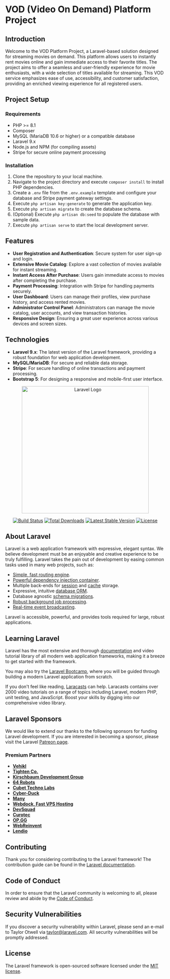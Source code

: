 # VOD (Video On Demand) Platform Project

## Introduction
Welcome to the VOD Platform Project, a Laravel-based solution designed for streaming movies on demand. This platform allows users to instantly rent movies online and gain immediate access to their favorite titles. The project aims to offer a seamless and user-friendly experience for movie enthusiasts, with a wide selection of titles available for streaming. This VOD service emphasizes ease of use, accessibility, and customer satisfaction, providing an enriched viewing experience for all registered users.

## Project Setup

### Requirements
- PHP >= 8.1
- Composer
- MySQL (MariaDB 10.6 or higher) or a compatible database
- Laravel 9.x
- Node.js and NPM (for compiling assets)
- Stripe for secure online payment processing

### Installation
1. Clone the repository to your local machine.
2. Navigate to the project directory and execute `composer install` to install PHP dependencies.
3. Create a `.env` file from the `.env.example` template and configure your database and Stripe payment gateway settings.
4. Execute `php artisan key:generate` to generate the application key.
5. Execute `php artisan migrate` to create the database schema.
6. (Optional) Execute `php artisan db:seed` to populate the database with sample data.
7. Execute `php artisan serve` to start the local development server.

## Features
- **User Registration and Authentication**: Secure system for user sign-up and login.
- **Extensive Movie Catalog**: Explore a vast collection of movies available for instant streaming.
- **Instant Access After Purchase**: Users gain immediate access to movies after completing the purchase.
- **Payment Processing**: Integration with Stripe for handling payments securely.
- **User Dashboard**: Users can manage their profiles, view purchase history, and access rented movies.
- **Administrator Control Panel**: Administrators can manage the movie catalog, user accounts, and view transaction histories.
- **Responsive Design**: Ensuring a great user experience across various devices and screen sizes.

## Technologies
- **Laravel 9.x**: The latest version of the Laravel framework, providing a robust foundation for web application development.
- **MySQL/MariaDB**: For secure and reliable data storage.
- **Stripe**: For secure handling of online transactions and payment processing.
- **Bootstrap 5**: For designing a responsive and mobile-first user interface.

<p align="center"><a href="https://laravel.com" target="_blank"><img src="https://raw.githubusercontent.com/laravel/art/master/logo-lockup/5%20SVG/2%20CMYK/1%20Full%20Color/laravel-logolockup-cmyk-red.svg" width="400" alt="Laravel Logo"></a></p>

<p align="center">
<a href="https://github.com/laravel/framework/actions"><img src="https://github.com/laravel/framework/workflows/tests/badge.svg" alt="Build Status"></a>
<a href="https://packagist.org/packages/laravel/framework"><img src="https://img.shields.io/packagist/dt/laravel/framework" alt="Total Downloads"></a>
<a href="https://packagist.org/packages/laravel/framework"><img src="https://img.shields.io/packagist/v/laravel/framework" alt="Latest Stable Version"></a>
<a href="https://packagist.org/packages/laravel/framework"><img src="https://img.shields.io/packagist/l/laravel/framework" alt="License"></a>
</p>

## About Laravel

Laravel is a web application framework with expressive, elegant syntax. We believe development must be an enjoyable and creative experience to be truly fulfilling. Laravel takes the pain out of development by easing common tasks used in many web projects, such as:

- [Simple, fast routing engine](https://laravel.com/docs/routing).
- [Powerful dependency injection container](https://laravel.com/docs/container).
- Multiple back-ends for [session](https://laravel.com/docs/session) and [cache](https://laravel.com/docs/cache) storage.
- Expressive, intuitive [database ORM](https://laravel.com/docs/eloquent).
- Database agnostic [schema migrations](https://laravel.com/docs/migrations).
- [Robust background job processing](https://laravel.com/docs/queues).
- [Real-time event broadcasting](https://laravel.com/docs/broadcasting).

Laravel is accessible, powerful, and provides tools required for large, robust applications.

## Learning Laravel

Laravel has the most extensive and thorough [documentation](https://laravel.com/docs) and video tutorial library of all modern web application frameworks, making it a breeze to get started with the framework.

You may also try the [Laravel Bootcamp](https://bootcamp.laravel.com), where you will be guided through building a modern Laravel application from scratch.

If you don't feel like reading, [Laracasts](https://laracasts.com) can help. Laracasts contains over 2000 video tutorials on a range of topics including Laravel, modern PHP, unit testing, and JavaScript. Boost your skills by digging into our comprehensive video library.

## Laravel Sponsors

We would like to extend our thanks to the following sponsors for funding Laravel development. If you are interested in becoming a sponsor, please visit the Laravel [Patreon page](https://patreon.com/taylorotwell).

### Premium Partners

- **[Vehikl](https://vehikl.com/)**
- **[Tighten Co.](https://tighten.co)**
- **[Kirschbaum Development Group](https://kirschbaumdevelopment.com)**
- **[64 Robots](https://64robots.com)**
- **[Cubet Techno Labs](https://cubettech.com)**
- **[Cyber-Duck](https://cyber-duck.co.uk)**
- **[Many](https://www.many.co.uk)**
- **[Webdock, Fast VPS Hosting](https://www.webdock.io/en)**
- **[DevSquad](https://devsquad.com)**
- **[Curotec](https://www.curotec.com/services/technologies/laravel/)**
- **[OP.GG](https://op.gg)**
- **[WebReinvent](https://webreinvent.com/?utm_source=laravel&utm_medium=github&utm_campaign=patreon-sponsors)**
- **[Lendio](https://lendio.com)**

## Contributing

Thank you for considering contributing to the Laravel framework! The contribution guide can be found in the [Laravel documentation](https://laravel.com/docs/contributions).

## Code of Conduct

In order to ensure that the Laravel community is welcoming to all, please review and abide by the [Code of Conduct](https://laravel.com/docs/contributions#code-of-conduct).

## Security Vulnerabilities

If you discover a security vulnerability within Laravel, please send an e-mail to Taylor Otwell via [taylor@laravel.com](mailto:taylor@laravel.com). All security vulnerabilities will be promptly addressed.

## License

The Laravel framework is open-sourced software licensed under the [MIT license](https://opensource.org/licenses/MIT).
